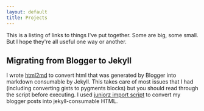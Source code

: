 ```yaml
---
layout: default
title: Projects
---
```

This is a listing of links to things I've put together. Some are big, some small. But I hope they're all useful
one way or another.

Migrating from Blogger to Jekyll
-----------------

I wrote [html2md](/html2md.rb) to convert html that was generated by Blogger into 
markdown consumable by Jekyll. This takes care of most issues that I had (including
converting gists to pygments blocks) but you should read through the script before
executing. I used [juniorz import script](https://gist.github.com/1564581) to convert
my blogger posts into jekyll-consumable HTML.
